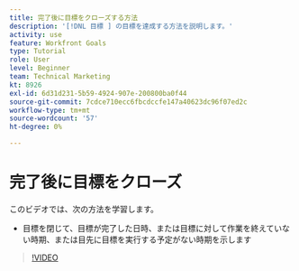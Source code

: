 ```yaml
---
title: 完了後に目標をクローズする方法
description: '[!DNL 目標 ] の目標を達成する方法を説明します。'
activity: use
feature: Workfront Goals
type: Tutorial
role: User
level: Beginner
team: Technical Marketing
kt: 8926
exl-id: 6d31d231-5b59-4924-907e-200800ba0f44
source-git-commit: 7cdce710ecc6fbcdccfe147a40623dc96f07ed2c
workflow-type: tm+mt
source-wordcount: '57'
ht-degree: 0%

---
```


# 完了後に目標をクローズ

このビデオでは、次の方法を学習します。

* 目標を閉じて、目標が完了した日時、または目標に対して作業を終えていない時期、または目先に目標を実行する予定がない時期を示します

>[!VIDEO](https://video.tv.adobe.com/v/335198/?quality=12)
